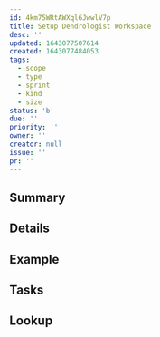 ```yaml
---
id: 4km75WRtAWXql6JwwlV7p
title: Setup Dendrologist Workspace
desc: ''
updated: 1643077507614
created: 1643077484053
tags:
  - scope
  - type
  - sprint
  - kind
  - size
status: 'b'
due: ''
priority: ''
owner: ''
creator: null
issue: ''
pr: ''
---
```


## Summary

## Details

## Example

## Tasks


## Lookup

